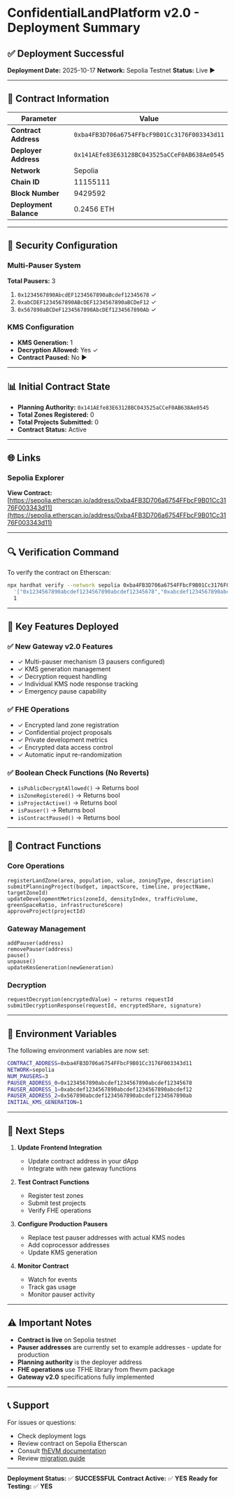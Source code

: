 # ConfidentialLandPlatform v2.0 - Deployment Summary

## ✅ Deployment Successful

**Deployment Date:** 2025-10-17
**Network:** Sepolia Testnet
**Status:** Live ▶️

---

## 📄 Contract Information

| Parameter | Value |
|-----------|-------|
| **Contract Address** | `0xba4FB3D706a6754FFbcF9B01Cc3176F003343d11` |
| **Deployer Address** | `0x141AEfe83E63128BC043525aCCeF0AB638Ae0545` |
| **Network** | Sepolia |
| **Chain ID** | 11155111 |
| **Block Number** | 9429592 |
| **Deployment Balance** | 0.2456 ETH |

---

## 🔐 Security Configuration

### Multi-Pauser System
**Total Pausers:** 3

1. `0x1234567890AbcdEF1234567890aBcdef12345678` ✓
2. `0xabCDEF1234567890ABcDEF1234567890aBCDeF12` ✓
3. `0x567890aBCDeF1234567890AbcDEf1234567890Ab` ✓

### KMS Configuration
- **KMS Generation:** 1
- **Decryption Allowed:** Yes ✓
- **Contract Paused:** No ▶️

---

## 📊 Initial Contract State

- **Planning Authority:** `0x141AEfe83E63128BC043525aCCeF0AB638Ae0545`
- **Total Zones Registered:** 0
- **Total Projects Submitted:** 0
- **Contract Status:** Active

---

## 🌐 Links

### Sepolia Explorer
**View Contract:** [https://sepolia.etherscan.io/address/0xba4FB3D706a6754FFbcF9B01Cc3176F003343d11](https://sepolia.etherscan.io/address/0xba4FB3D706a6754FFbcF9B01Cc3176F003343d11)

---

## 🔍 Verification Command

To verify the contract on Etherscan:

```bash
npx hardhat verify --network sepolia 0xba4FB3D706a6754FFbcF9B01Cc3176F003343d11 \
  '["0x1234567890abcdef1234567890abcdef12345678","0xabcdef1234567890abcdef1234567890abcdef12","0x567890abcdef1234567890abcdef1234567890ab"]' \
  1
```

---

## 🎯 Key Features Deployed

### ✅ New Gateway v2.0 Features
- ✓ Multi-pauser mechanism (3 pausers configured)
- ✓ KMS generation management
- ✓ Decryption request handling
- ✓ Individual KMS node response tracking
- ✓ Emergency pause capability

### ✅ FHE Operations
- ✓ Encrypted land zone registration
- ✓ Confidential project proposals
- ✓ Private development metrics
- ✓ Encrypted data access control
- ✓ Automatic input re-randomization

### ✅ Boolean Check Functions (No Reverts)
- `isPublicDecryptAllowed()` → Returns bool
- `isZoneRegistered()` → Returns bool
- `isProjectActive()` → Returns bool
- `isPauser()` → Returns bool
- `isContractPaused()` → Returns bool

---

## 📝 Contract Functions

### Core Operations
```solidity
registerLandZone(area, population, value, zoningType, description)
submitPlanningProject(budget, impactScore, timeline, projectName, targetZoneId)
updateDevelopmentMetrics(zoneId, densityIndex, trafficVolume, greenSpaceRatio, infrastructureScore)
approveProject(projectId)
```

### Gateway Management
```solidity
addPauser(address)
removePauser(address)
pause()
unpause()
updateKmsGeneration(newGeneration)
```

### Decryption
```solidity
requestDecryption(encryptedValue) → returns requestId
submitDecryptionResponse(requestId, encryptedShare, signature)
```

---

## 🔑 Environment Variables

The following environment variables are now set:

```bash
CONTRACT_ADDRESS=0xba4FB3D706a6754FFbcF9B01Cc3176F003343d11
NETWORK=sepolia
NUM_PAUSERS=3
PAUSER_ADDRESS_0=0x1234567890abcdef1234567890abcdef12345678
PAUSER_ADDRESS_1=0xabcdef1234567890abcdef1234567890abcdef12
PAUSER_ADDRESS_2=0x567890abcdef1234567890abcdef1234567890ab
INITIAL_KMS_GENERATION=1
```

---

## 🚀 Next Steps

1. **Update Frontend Integration**
   - Update contract address in your dApp
   - Integrate with new gateway functions

2. **Test Contract Functions**
   - Register test zones
   - Submit test projects
   - Verify FHE operations

3. **Configure Production Pausers**
   - Replace test pauser addresses with actual KMS nodes
   - Add coprocessor addresses
   - Update KMS generation

4. **Monitor Contract**
   - Watch for events
   - Track gas usage
   - Monitor pauser activity

---

## ⚠️ Important Notes

- **Contract is live** on Sepolia testnet
- **Pauser addresses** are currently set to example addresses - update for production
- **Planning authority** is the deployer address
- **FHE operations** use TFHE library from fhevm package
- **Gateway v2.0** specifications fully implemented

---

## 📞 Support

For issues or questions:
- Check deployment logs
- Review contract on Sepolia Etherscan
- Consult [fhEVM documentation](https://docs.zama.ai)
- Review [migration guide](MIGRATION_GUIDE.md)

---

**Deployment Status:** ✅ **SUCCESSFUL**
**Contract Active:** ✅ **YES**
**Ready for Testing:** ✅ **YES**
